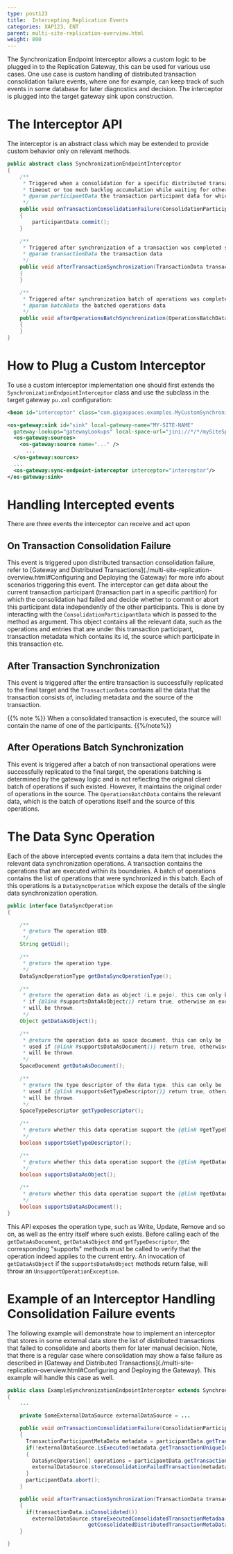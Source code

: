 ```yaml
---
type: post123
title:  Intercepting Replication Events
categories: XAP123, ENT
parent: multi-site-replication-overview.html
weight: 800
---
```


 




The Synchronization Endpoint Interceptor allows a custom logic to be plugged in to the Replication Gateway, this can be used for various use cases. One use case is custom handling of distributed transaction consolidation failure events, where one for example, can keep track of such events in some database for later diagnostics and decision. The interceptor is plugged into the target gateway sink upon construction.

# The Interceptor API

The interceptor is an abstract class which may be extended to provide custom behavior only on relevant methods.


```java
public abstract class SynchronizationEndpointInterceptor
{
    /**
     * Triggered when a consolidation for a specific distributed transaction participant is failed due to
     * timeout or too much backlog accumulation while waiting for other participant parts.
     * @param participantData the transaction participant data for which the consolidation failed
     */
    public void onTransactionConsolidationFailure(ConsolidationParticipantData participantData)
    {
        participantData.commit();
    }

    /**
     * Triggered after synchronization of a transaction was completed successfully.
     * @param transactionData the transaction data
     */
    public void afterTransactionSynchronization(TransactionData transactionData)
    {
    }

    /**
     * Triggered after synchronization batch of operations was completed successfully.
     * @param batchData the batched operations data
     */
    public void afterOperationsBatchSynchronization(OperationsBatchData batchData)
    {
    }
}
```

# How to Plug a Custom Interceptor

To use a custom interceptor implementation one should first extends the `SynchronizationEndpointInterceptor` class and use the subclass in the target gateway `pu.xml` configuration:


```xml
<bean id="interceptor" class="com.gigaspaces.examples.MyCustomSynchronizationEndpointInterceptor" />

<os-gateway:sink id="sink" local-gateway-name="MY-SITE-NAME"
  gateway-lookups="gatewayLookups" local-space-url="jini://*/*/mySiteSpace">
  <os-gateway:sources>
    <os-gateway:source name="..." />
      ...
  </os-gateway:sources>
  ...
  <os-gateway:sync-endpoint-interceptor interceptor="interceptor"/>
</os-gateway:sink>
```

# Handling Intercepted events

There are three events the interceptor can receive and act upon

## On Transaction Consolidation Failure

This event is triggered upon distributed transaction consolidation failure, refer to [Gateway and Distributed Transactions](./multi-site-replication-overview.html#Configuring and Deploying the Gateway) for more info about scenarios triggering this event.
The interceptor can get data about the current transaction participant (transaction part in a specific partition) for which the consolidation had failed and decide whether to commit or abort this participant data independently of the other participants. This is done by interacting with the `ConsolidationParticipantData` which is passed to the method as argument. This object contains all the relevant data, such as the operations and entries that are under this transaction participant, transaction metadata which contains its id, the source which participate in this transaction etc.

## After Transaction Synchronization

This event is triggered after the entire transaction is successfully replicated to the final target and the `TransactionData` contains all the data that the transaction consists of, including metadata and the source of the transaction.

{{% note %}}
When a consolidated transaction is executed, the source will contain the name of one of the participants.
{{%/note%}}

## After Operations Batch Synchronization

This event is triggered after a batch of non transactional operations were successfully replicated to the final target, the operations batching is determined by the gateway logic and is not reflecting the original client batch of operations if such existed. However, it maintains the original order of operations in the source. The `OperationsBatchData` contains the relevant data, which is the batch of operations itself and the source of this operations.

# The Data Sync Operation

Each of the above intercepted events contains a data item that includes the relevant data synchronization operations. A transaction contains the operations that are executed within its boundaries. A batch of operations contains the list of operations that were synchronized in this batch. Each of this operations is a `DataSyncOperation` which expose the details of the single data synchronization operation.


```java
public interface DataSyncOperation
{

    /**
     * @return The operation UID.
     */
    String getUid();

    /**
     * @return the operation type.
     */
    DataSyncOperationType getDataSyncOperationType();

    /**
     * @return the operation data as object (i.e pojo), this can only be used
     * if {@link #supportsDataAsObject()} return true, otherwise an exception
     * will be thrown.
     */
    Object getDataAsObject();

    /**
     * @return the operation data as space document, this can only be
     * used if {@link #supportsDataAsDocument()} return true, otherwise an exception
     * will be thrown.
     */
    SpaceDocument getDataAsDocument();

    /**
     * @return the type descriptor of the data type. this can only be
     * used if {@link #supportsGetTypeDescriptor()} return true, otherwise an exception
     * will be thrown.
     */
    SpaceTypeDescriptor getTypeDescriptor();

    /**
     * @return whether this data operation support the {@link #getTypeDescriptor()} operation.
     */
    boolean supportsGetTypeDescriptor();

    /**
     * @return whether this data operation support the {@link #getDataAsObject()} operation.
     */
    boolean supportsDataAsObject();

    /**
     * @return whether this data operation support the {@link #getDataAsDocument()} operation.
     */
    boolean supportsDataAsDocument();
}
```

This API exposes the operation type, such as Write, Update, Remove and so on, as well as the entry itself where such exists.
Before calling each of the `getDataAsDocument`, `getDataAsObject` and `getTypeDescriptor`, the corresponding "supports" methods must be called to verify that the operation indeed applies to the current entry.
An invocation of `getDataAsObject` if the `supportsDataAsObject` methods return false, will throw an `UnsupportOperationException`.

# Example of an Interceptor Handling Consolidation Failure events

The following example will demonstrate how to implement an interceptor that stores in some external data store the list of distributed transactions that failed to consolidate and aborts them for later manual decision. Note, that there is a regular case where consolidation may show a false failure as described in [Gateway and Distributed Transactions](./multi-site-replication-overview.html#Configuring and Deploying the Gateway). This example will handle this case as well.


```java
public class ExampleSynchronizationEndpointInterceptor extends SynchronizationEndpointInterceptor
{
    ...

    private SomeExternalDataSource externalDataSource = ...

    public void onTransactionConsolidationFailure(ConsolidationParticipantData participantData)
    {
      TransactionParticipantMetaData metadata = participantData.getTransactionParticipantMetadata();
      if(!externalDataSource.isExecuted(metadata.getTransactionUniqueId()))
      {
        DataSyncOperation[] operations = participantData.getTransactionParticipantDataItems();
        externalDataSource.storeConsolidationFailedTransaction(metadata, operations);
      }
      participantData.abort();
    }

    public void afterTransactionSynchronization(TransactionData transactionData)
    {
      if(transactionData.isConsolidated())
        externalDataSource.storeExecutedConsolidatedTransactionMetadaa(transactionData.
                          getConsolidatedDistributedTransactionMetaData().getTransactionUniqueId());
    }

}
```

